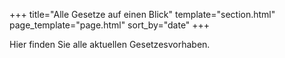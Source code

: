 +++
title="Alle Gesetze auf einen Blick"
template="section.html"
page_template="page.html"
sort_by="date"
+++

Hier finden Sie alle aktuellen Gesetzesvorhaben. 